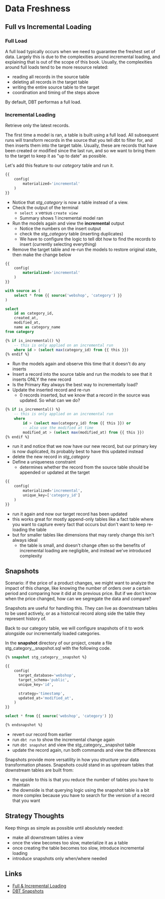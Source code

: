 # Data Freshness

## Full vs Incremental Loading

### Full Load

A full load typically occurs when we need to guarantee the freshest set of data. Largely this is due to the complexities around incremental loading, and explaining that is out of the scope of this book. Usually, the complexities around full loads tend to be more resource related:

- reading all records in the source table
- deleting all records in the target table
- writing the entire source table to the target
- coordination and timing of the steps above

By default, DBT performas a full load.

### Incremental Loading

Retrieve only the latest records.

The first time a model is ran, a table is built using a full load. All subsequent runs will transform records in the source that you tell dbt to filter for, and then inserts them into the target table. Usually, these are records that have been created or modified since the last run, and so we want to bring them to the target to keep it as "up to date" as possible.

Let's add this feature to our *category* table and run it.

```python
{{
    config(
        materialized='incremental'
    )
}}
```

- Notice that *stg_category* is now a table instead of a view.
- Check the output of the terminal
  - `select x` versus `create view`
  - Summary shows 1 incremental model ran
- Run the models again and view the **incremental** output
  - Notice the numbers on the insert output
  - check the *stg_category* table (inserting duplicates)
  - We have to configure the logic to tell dbt how to find the records to insert (currently selecting everything)
- Remove the target table and re-run the models to restore original state, then make the change below

```sql
{{
    config(
        materialized='incremental'
    )
}}

with source as (
    select * from {{ source('webshop', 'category') }}
)

select 
    id as category_id,
    created_at,
    modified_at,
    name as category_name
from category

{% if is_incremental() %}
    -- this is only applied on an incremental run
    where id > (select max(category_id) from {{ this }})
{% endif %}
```

- Run the models again and observe this time that it doesn't do any inserts
- Insert a record into the source table and run the models to see that it inserts ONLY the new record
- Is the Primary Key always the best way to incrementally load?
- Update the inserted record and re-run
  - 0 records inserted, but we know that a record in the source was updated. So what can we do?

```sql
{% if is_incremental() %}
    -- this is only applied on an incremental run
    where
        id > (select max(category_id) from {{ this }}) or
        -- also use the modified at time
        modified_at > (select max(modified_at) from {{ this }})
{% endif %}
```

- run it and notice that we now have our new record, but our primary key is now duplicated, its probably best to have this updated instead
- delete the new record in *stg_category*
- Define a uniqueness constraint
  - determines whether the record from the source table should be appended or updated at the target

```python
{{
    config(
        materialized='incremental',
        unique_key=['category_id']
    )
}}
```

- run it again and now our target record has been updated
- this works great for mostly append-only tables like a fact table where you want to capture every fact that occurs but don't want to keep re-loading the table
- but for smaller tables like dimensions that may rarely change this isn't always ideal
  - the table is small, and doesn't change often so the benefits of incremental loading are negligible, and instead we've introduced complexity

## Snapshots

Scenario: if the price of a product changes, we might want to analyze the impact of this change, like knowing the number of orders over a certain period and comparing how it did at its previous price. But if we don't know when the price changed, how can we segregate the data and compare?

Snapshots are useful for handling this. They can live as downstream tables to be used actively, or as a historical record along side the table they represent history of.

Back to our category table, we will configure snapshots of it to work alongside our incrementally loaded categories.

In the **snapshot** directory of our project, create a file stg_category__snapshot.sql with the following code.

```sql
{% snapshot stg_category__snapshot %}

{{
    config(
      target_database='webshop',
      target_schema='public',
      unique_key='id',

      strategy='timestamp',
      updated_at='modified_at',
    )
}}

select * from {{ source('webshop', 'category') }}

{% endsnapshot %}
```

- revert our record from earlier
- run `dbt run` to show the incremental change again
- run `dbt snapshot` and view the stg_category__snapshot table
- update the record again, run both commands and view the differences

Snapshots provide more versatility in how you structure your data transformation phases. Snapshots could stand in as upstream tables that downstream tables are built from:

- the upside to this is that you reduce the number of tables you have to maintain
- the downside is that querying logic using the snapshot table is a bit more complex because you have to search for the version of a record that you want

## Strategy Thoughts

Keep things as simple as possible until absolutely needed:

- make all downstream tables a view
- once the view becomes too slow, materialize it as a table
- once creating the table becomes too slow, introduce incremental loading
- introduce snapshots only when/where needed

## Links

- [Full & Incremental Loading](https://docs.getdbt.com/docs/building-a-dbt-project/building-models/configuring-incremental-models)
- [DBT Snapshots](https://docs.getdbt.com/docs/building-a-dbt-project/snapshots)
